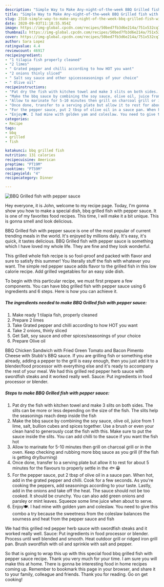 ```yaml
---
description: "Simple Way to Make Any-night-of-the-week BBQ Grilled fish with pepper sauce"
title: "Simple Way to Make Any-night-of-the-week BBQ Grilled fish with pepper sauce"
slug: 2318-simple-way-to-make-any-night-of-the-week-bbq-grilled-fish-with-pepper-sauce
date: 2020-09-03T11:18:55.954Z
image: https://img-global.cpcdn.com/recipes/50bed7fb3d6e214a/751x532cq70/bbq-grilled-fish-with-pepper-sauce-recipe-main-photo.jpg
thumbnail: https://img-global.cpcdn.com/recipes/50bed7fb3d6e214a/751x532cq70/bbq-grilled-fish-with-pepper-sauce-recipe-main-photo.jpg
cover: https://img-global.cpcdn.com/recipes/50bed7fb3d6e214a/751x532cq70/bbq-grilled-fish-with-pepper-sauce-recipe-main-photo.jpg
author: Sara Lopez
ratingvalue: 4.4
reviewcount: 46917
recipeingredient:
- "1 tilapia fish properly cleaned"
- "2 limes"
- " Grated pepper and chilli according to how HOT you want"
- "2 onions thinly sliced"
- " Salt soy sauce and other spicesseasonings of your choice"
- " Olive oil"
recipeinstructions:
- "Pat dry the fish with kitchen towel and make 3 slits on both sides. The slits can be more or less depending on the size of the fish. The slits help the seasonings reach deep inside the fish"
- "Make the bbq sauce by combining the soy sauce, olive oil, juice from 1 lime, salt, bullion cubes and spices together. Use a brush or even your clean hand to generously coat the fish with this. Make sure to put the sauce inside the slits. You can add chilli to the sauce if you want the fish hot"
- "Allow to marinate for 5-10 minutes then grill on charcoal grill or in the oven. Keep checking and rubbing more bbq sauce as you grill (if the fish is getting dry/burning)"
- "Once done, transfer to a serving plate but allow it to rest for about 5 minutes for the flavours to properly settle in the 🐟 😁"
- "For the pepper sauce, put 2 tbsp of olive oil in a sauce pan. When hot, add in the grated pepper and chilli. Cook for a few seconds. As you&#39;re cooking the peppers, add seasonings according to your taste. Lastly, add in the onions and take off the heat. The sauce should not be too cooked. It should be crunchy. You can also add green onions and parsley or mint leaves. Squeeze some lime juice when about to serve."
- "Enjoy🍽. I had mine with golden yam and coleslaw. You need to give this combo a try because the sweetness from the coleslaw balances the sourness and heat from the pepper sauce and fish"
categories:
- Recipe
tags:
- bbq
- grilled
- fish

katakunci: bbq grilled fish 
nutrition: 131 calories
recipecuisine: American
preptime: "PT19M"
cooktime: "PT59M"
recipeyield: "4"
recipecategory: Dinner

---
```



![BBQ Grilled fish with pepper sauce](https://img-global.cpcdn.com/recipes/50bed7fb3d6e214a/751x532cq70/bbq-grilled-fish-with-pepper-sauce-recipe-main-photo.jpg)

Hey everyone, it is John, welcome to my recipe page. Today, I'm gonna show you how to make a special dish, bbq grilled fish with pepper sauce. It is one of my favorites food recipes. This time, I will make it a bit unique. This is gonna smell and look delicious.

BBQ Grilled fish with pepper sauce is one of the most popular of current trending meals in the world. It's enjoyed by millions daily. It's easy, it's quick, it tastes delicious. BBQ Grilled fish with pepper sauce is something which I have loved my whole life. They are fine and they look wonderful.

This grilled whole fish recipe is so fool-proof and packed with flavor and sure to satisfy this summer! You literally stuff the fish with whatever you want. The simple red pepper sauce adds flavor to the grilled fish in this low calorie recipe. Add grilled vegetables for an easy side dish.


To begin with this particular recipe, we must first prepare a few components. You can have bbq grilled fish with pepper sauce using 6 ingredients and 6 steps. Here is how you can achieve it.

<!--inarticleads1-->

##### The ingredients needed to make BBQ Grilled fish with pepper sauce:

1. Make ready 1 tilapia fish, properly cleaned
1. Prepare 2 limes
1. Take  Grated pepper and chilli according to how HOT you want
1. Take 2 onions, thinly sliced
1. Get  Salt, soy sauce and other spices/seasonings of your choice
1. Prepare  Olive oil


BBQ Chicken Sandwich with Fried Green Tomato and Bacon Pimento Cheese with Stubb&#39;s BBQ sauce. If you are grilling fish or something else already, adding a pepper to the grill is easy enough, then you just add it to a blender/food processor with everything else and it&#39;s ready to accompany the rest of your meal. We had this grilled red pepper herb sauce with swordfish steaks and it worked really well. Sauce: Put ingredients in food processor or blender. 

<!--inarticleads2-->

##### Steps to make BBQ Grilled fish with pepper sauce:

1. Pat dry the fish with kitchen towel and make 3 slits on both sides. The slits can be more or less depending on the size of the fish. The slits help the seasonings reach deep inside the fish
1. Make the bbq sauce by combining the soy sauce, olive oil, juice from 1 lime, salt, bullion cubes and spices together. Use a brush or even your clean hand to generously coat the fish with this. Make sure to put the sauce inside the slits. You can add chilli to the sauce if you want the fish hot
1. Allow to marinate for 5-10 minutes then grill on charcoal grill or in the oven. Keep checking and rubbing more bbq sauce as you grill (if the fish is getting dry/burning)
1. Once done, transfer to a serving plate but allow it to rest for about 5 minutes for the flavours to properly settle in the 🐟 😁
1. For the pepper sauce, put 2 tbsp of olive oil in a sauce pan. When hot, add in the grated pepper and chilli. Cook for a few seconds. As you&#39;re cooking the peppers, add seasonings according to your taste. Lastly, add in the onions and take off the heat. The sauce should not be too cooked. It should be crunchy. You can also add green onions and parsley or mint leaves. Squeeze some lime juice when about to serve.
1. Enjoy🍽. I had mine with golden yam and coleslaw. You need to give this combo a try because the sweetness from the coleslaw balances the sourness and heat from the pepper sauce and fish


We had this grilled red pepper herb sauce with swordfish steaks and it worked really well. Sauce: Put ingredients in food processor or blender. Process until well blended and smooth. Heat outdoor grill or ridged iron grill pan. Brush swordfish with oil and sprinkle with salt and pepper. 

So that is going to wrap this up with this special food bbq grilled fish with pepper sauce recipe. Thank you very much for your time. I am sure you will make this at home. There is gonna be interesting food in home recipes coming up. Remember to bookmark this page in your browser, and share it to your family, colleague and friends. Thank you for reading. Go on get cooking!

